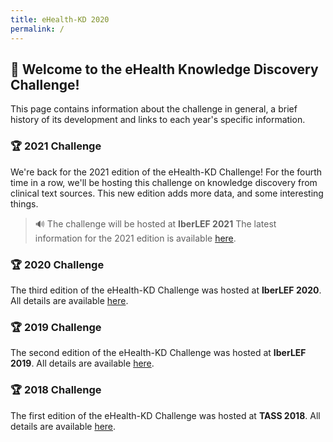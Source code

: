 ```yaml
---
title: eHealth-KD 2020
permalink: /
---
```


## 👋 Welcome to the eHealth Knowledge Discovery Challenge!

This page contains information about the challenge in general, a brief history of its development and links to each year's specific information.

### 🏆 2021 Challenge

We're back for the 2021 edition of the eHealth-KD Challenge! For the fourth time in a row, we'll be hosting this challenge on knowledge discovery from clinical text sources. This new edition adds more data, and some interesting things.

> 🔊 The challenge will be hosted at **IberLEF 2021** The latest information for the 2021 edition is available [here](/2020).

### 🏆 2020 Challenge

The third edition of the eHealth-KD Challenge was hosted at **IberLEF 2020**. All details are available [here](/2020).

### 🏆 2019 Challenge

The second edition of the eHealth-KD Challenge was hosted at **IberLEF 2019**. All details are available [here](/2019).

### 🏆 2018 Challenge

The first edition of the eHealth-KD Challenge was hosted at **TASS 2018**. All details are available [here](/2018).
